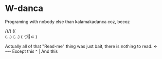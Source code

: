# W-danca
Programing with nobody else than kalamakadanca coz, becoz

 /)/) (\(\
(. .) (. .)
(  づ🍆⊂  )

Actually all of that "Read-me" thing was just bait, there is nothing to read. <---- Except this
                                                                                      ^
                                                                                      |
                                                                                   And this

                                                                              
